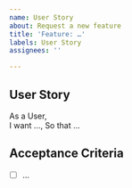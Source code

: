 ```yaml
---
name: User Story
about: Request a new feature
title: 'Feature: …'
labels: User Story
assignees: ''

---
```


## User Story

As a User,  
I want …,
So that …

## Acceptance Criteria

- [ ] …
